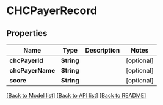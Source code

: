 # CHCPayerRecord

## Properties
Name | Type | Description | Notes
------------ | ------------- | ------------- | -------------
**chcPayerId** | **String** |  | [optional] 
**chcPayerName** | **String** |  | [optional] 
**score** | **String** |  | [optional] 

[[Back to Model list]](../README.md#documentation-for-models) [[Back to API list]](../README.md#documentation-for-api-endpoints) [[Back to README]](../README.md)


